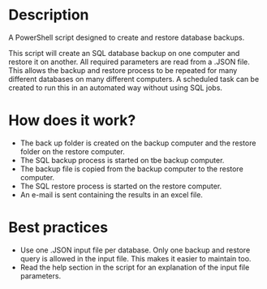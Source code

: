 # Description
A PowerShell script designed to create and restore database backups. 

This script will create an SQL database backup on one computer and restore it on another. All required parameters are read from a .JSON file. This allows the backup and restore process to be repeated for many different databases on many different computers. A scheduled task can be created to run this in an automated way without using SQL jobs.

# How does it work?
- The back up folder is created on the backup computer and the restore folder on the restore computer.
- The SQL backup process is started on tbe backup computer.
- The backup file is copied from the backup computer to the restore computer.
- The SQL restore process is started on the restore computer.
- An e-mail is sent containing the results in an excel file.

# Best practices
- Use one .JSON input file per database. Only one backup and restore query is allowed in the input file. This makes it easier to maintain too.
- Read the help section in the script for an explanation of the input file parameters.